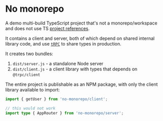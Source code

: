 # No monorepo

A demo multi-build TypeScript project that's not a monorepo/workspace and does not use TS [project
references](https://www.typescriptlang.org/docs/handbook/project-references.html).

It contains a client and server, both of which depend on shared internal library code, and use [`tRPC`](https://trpc.io/) to share types in production.

It creates two bundles:

1. `dist/server.js` - a standalone Node server
2. `dist/client.js` - a client library with types that depends on `@trpc/client`

The entire project is publishable as an NPM package, with only the client library available to import:

```ts
import { getUser } from 'no-monorepo/client';

// this would not work
import type { AppRouter } from 'no-monorepo/server';
```
